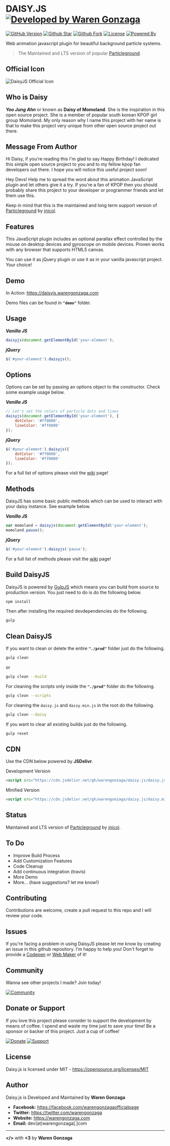 # DAISY.JS [![Developed by Waren Gonzaga](https://img.shields.io/badge/Developed%20by-Waren%20Gonzaga-blue.svg?longCache=true&style=for-the-badge)](https://facebook.com/warengonzagaofficialpage)

[![GitHub Version](https://img.shields.io/github/release/WarenGonzaga/daisy.js.svg?style=for-the-badge)](https://github.com/WarenGonzaga/daisy.js/)
[![Github Star](https://img.shields.io/github/stars/WarenGonzaga/daisy.js.svg?style=for-the-badge)](https://github.com/WarenGonzaga/Passview)
[![Github Fork](https://img.shields.io/github/forks/WarenGonzaga/daisy.js.svg?style=for-the-badge)](https://github.com/WarenGonzaga/Passview)
[![License](https://img.shields.io/github/license/WarenGonzaga/daisy.js.svg?style=for-the-badge)](https://github.com/WarenGonzaga/daisy.js)
[![Powered By](https://img.shields.io/badge/Powered%20By-GulpJS-orange.svg?style=for-the-badge)](https://gulpjs.com)

Web animation javascript plugin for beautiful background particle systems.
> The Maintained and LTS version of popular [Particleground](https://github.com/jnicol/particleground "Particleground").

## Official Icon

![DaisyJS Official Icon](https://avataaars.io/?avatarStyle=Circle&topType=LongHairBigHair&accessoriesType=Blank&hairColor=BrownDark&facialHairType=Blank&clotheType=CollarSweater&clotheColor=Red&eyeType=Happy&eyebrowType=Default&mouthType=Smile&skinColor=Pale)

## Who is Daisy

**_Yoo Jung Ahn_** or known as **Daisy of Momoland**. She is the inspiration in this open source project. She is a member of popular south korean KPOP girl group Momoland. My only reason why I name this project with her name is that to make this project very unique from other open source project out there.

## Message From Author

Hi Daisy, if you're reading this I'm glad to say Happy Birthday! I dedicated this simple open source project to you and to my fellow kpop fan developers out there. I hope you will notice this useful project soon!

Hey Devs! Help me to spread the word about this animation JavaScript plugin and let others give it a try. If you're a fan of KPOP then you should probably share this project to your developer or programmer friends and let them use this.

Keep in mind that this is the maintained and long term support version of [Particleground](https://github.com/jnicol/particleground "Particleground") by [jnicol](https://github.com/jnicol "jnicol").

## Features

This JavaScript plugin includes an optional parallax effect controlled by the mouse on desktop devices and gyroscope on mobile devices. Proven works with any browser that supports HTML5 canvas.

You can use it as jQuery plugin or use it as in your vanilla javascript project. Your choice!

## Demo

In Action: <https://daisyjs.warengonzaga.com>

Demo files can be found in **``"demo"``** folder.

## Usage

**_Vanilla JS_**

```js
daisyjs(document.getElementById('your-element');
```

**_jQuery_**

```js
$('#your-element').daisyjs();
```

## Options

Options can be set by passing an options object to the constructor. Check some example usage below.

**_Vanilla JS_**

```js
// Let's set the colors of particle dots and lines
daisyjs(document.getElementById('your-element'), {
    dotColor: '#ff0000',
    lineColor: '#ff0000'
});
```

**_jQuery_**

```js
$('#your-element').daisyjs({
    dotColor: '#ff0000',
    lineColor: '#ff0000'
});
```

For a full list of options please visit the [wiki](https://github.com/warengonzaga/daisy.js/wiki "Wiki") page!

## Methods

DaisyJS has some basic public methods which can be used to interact with your daisy instance. See example below.

**_Vanilla JS_**

```js
var momoland = daisyjs(document.getElementById('your-element');
momoland.pause();
```

**_jQuery_**

```js
$('#your-element').daisyjs('pause');
```

For a full list of methods please visit the [wiki](https://github.com/warengonzaga/daisy.js/wiki "Wiki") page!

## Build DaisyJS

DaisyJS is powered by [GulpJS](https://gulpjs.com/) which means you can build from source to production version. You just need to do is do the following below.

```bash
npm install
```

Then after installing the required devdependencies do the following.

```bash
gulp
```

## Clean DaisyJS

If you want to clean or delete the entire **``"./prod"``** folder just do the following.

```bash
gulp clean
```

or

```bash
gulp clean --build
```

For cleaning the scripts only inside the **``"./prod"``** folder do the following.

```bash
gulp clean --scripts
```

For cleaning the ``daisy.js`` and ``daisy.min.js`` in the root do the following.

```bash
gulp clean --daisy
```

If you want to clear all existing builds just do the following.

```bash
gulp reset
```

## CDN

Use the CDN below powered by **JSDelivr**.

Development Version

```html
<script src="https://cdn.jsdelivr.net/gh/warengonzaga/daisy.js/daisy.js"></script>
```

Minified Version

```html
<script src="https://cdn.jsdelivr.net/gh/warengonzaga/daisy.js/daisy.min.js"></script>
```

## Status

Maintained and LTS version of [Particleground](https://github.com/jnicol/particleground "Particleground") by [jnicol](https://github.com/jnicol "jnicol").

## To Do

* Improve Build Process
* Add Customization Features
* Code Cleanup
* Add continuous integration (travis)
* More Demo
* More... (have suggestions? let me know!)

## Contributing

Contributions are welcome, create a pull request to this repo and I will review your code.

## Issues

If you're facing a problem in using DaisyJS please let me know by creating an issue in this github repository. I'm happy to help you! Don't forget to provide a [Codepen](https://codepen.io/) or [Web Maker](https://webmaker.app/) of it!

## Community

Wanna see other projects I made? Join today!

[![Community](https://discordapp.com/api/guilds/659684980137656340/widget.png?style=banner2)](https://bmc.xyz/l/wgofficialds)

## Donate or Support

If you love this project please consider to support the development by means of coffee. I spend and waste my time just to save your time! Be a sponsor or backer of this project. Just a cup of coffee!

[![Donate](https://img.shields.io/badge/Donate-PayPal-blue.svg?style=for-the-badge)](https://paypal.me/warengonzagaofficial)
[![Support](https://img.shields.io/badge/Support-Buy%20Me%20A%20Coffee-orange.svg?style=for-the-badge)](https://www.buymeacoffee.com/warengonzaga)

## License

Daisy.js is licensed under MIT - <https://opensource.org/licenses/MIT>

## Author

Daisy.js is Developed and Maintained by **Waren Gonzaga**

* **Facebook:** <https://facebook.com/warengonzagaofficialpage>
* **Twitter:** <https://twitter.com/warengonzaga>
* **Website:** <https://warengonzaga.com>
* **Email:** dev(at)warengonzaga[.]com

---

**</>** with **<3** by **Waren Gonzaga**
